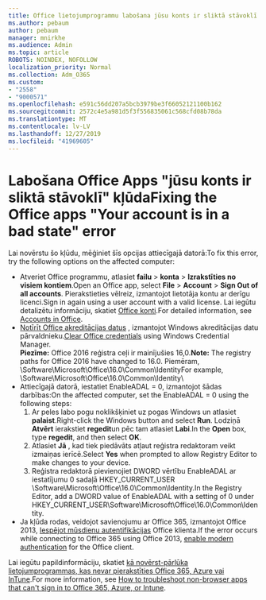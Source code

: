 ```yaml
---
title: Office lietojumprogrammu labošana jūsu konts ir sliktā stāvoklī ziņojums
ms.author: pebaum
author: pebaum
manager: mnirkhe
ms.audience: Admin
ms.topic: article
ROBOTS: NOINDEX, NOFOLLOW
localization_priority: Normal
ms.collection: Adm_O365
ms.custom:
- "2558"
- "9000571"
ms.openlocfilehash: e591c56dd207a5bcb3979be3f66052121100b162
ms.sourcegitcommit: 2572c4e5a981d5f3f556835061c568cfd08b78da
ms.translationtype: MT
ms.contentlocale: lv-LV
ms.lasthandoff: 12/27/2019
ms.locfileid: "41969605"
---
```

# <a name="fixing-the-office-apps-your-account-is-in-a-bad-state-error"></a><span data-ttu-id="70214-102">Labošana Office Apps "jūsu konts ir sliktā stāvoklī" kļūda</span><span class="sxs-lookup"><span data-stu-id="70214-102">Fixing the Office apps "Your account is in a bad state" error</span></span>

<span data-ttu-id="70214-103">Lai novērstu šo kļūdu, mēģiniet šīs opcijas attiecīgajā datorā:</span><span class="sxs-lookup"><span data-stu-id="70214-103">To fix this error, try the following options on the affected computer:</span></span>

- <span data-ttu-id="70214-104">Atveriet Office programmu, atlasiet **failu** > **konta** > **Izrakstīties no visiem kontiem**.</span><span class="sxs-lookup"><span data-stu-id="70214-104">Open an Office app, select **File** > **Account** > **Sign Out of all accounts**.</span></span> <span data-ttu-id="70214-105">Pierakstieties vēlreiz, izmantojot lietotāja kontu ar derīgu licenci.</span><span class="sxs-lookup"><span data-stu-id="70214-105">Sign in again using a user account with a valid license.</span></span> <span data-ttu-id="70214-106">Lai iegūtu detalizētu informāciju, skatiet [Office konti](https://support.office.com/article/accounts-in-office-628ea040-f265-49de-b986-be09c3ebf8a9).</span><span class="sxs-lookup"><span data-stu-id="70214-106">For detailed information, see [Accounts in Office](https://support.office.com/article/accounts-in-office-628ea040-f265-49de-b986-be09c3ebf8a9).</span></span>
- <span data-ttu-id="70214-107">[Notīrīt Office akreditācijas datus](https://docs.microsoft.com/office/troubleshoot/error-messages/another-account-already-signed-in#step-3-clear-cached-credentials-on-the-computer) , izmantojot Windows akreditācijas datu pārvaldnieku.</span><span class="sxs-lookup"><span data-stu-id="70214-107">[Clear Office credentials](https://docs.microsoft.com/office/troubleshoot/error-messages/another-account-already-signed-in#step-3-clear-cached-credentials-on-the-computer) using Windows Credential Manager.</span></span><br>
  <span data-ttu-id="70214-108">**Piezīme:** Office 2016 reģistra ceļi ir mainījušies 16,0.</span><span class="sxs-lookup"><span data-stu-id="70214-108">**Note:** The registry paths for Office 2016 have changed to 16.0.</span></span> <span data-ttu-id="70214-109">Piemēram, \Software\Microsoft\Office\16.0\Common\Identity</span><span class="sxs-lookup"><span data-stu-id="70214-109">For example, \Software\Microsoft\Office\16.0\Common\Identity</span></span>\
- <span data-ttu-id="70214-110">Attiecīgajā datorā, iestatiet EnableADAL = 0, izmantojot šādas darbības:</span><span class="sxs-lookup"><span data-stu-id="70214-110">On the affected computer, set the EnableADAL = 0 using the following steps:</span></span>  
     1. <span data-ttu-id="70214-111">Ar peles labo pogu noklikšķiniet uz pogas Windows un atlasiet **palaist**.</span><span class="sxs-lookup"><span data-stu-id="70214-111">Right-click the Windows button and select **Run**.</span></span> <span data-ttu-id="70214-112">Lodziņā **Atvērt** ierakstiet **regedit**un pēc tam atlasiet **Labi**.</span><span class="sxs-lookup"><span data-stu-id="70214-112">In the **Open** box, type **regedit**, and then select **OK**.</span></span>
     2. <span data-ttu-id="70214-113">Atlasiet **Jā** , kad tiek piedāvāts atļaut reģistra redaktoram veikt izmaiņas ierīcē.</span><span class="sxs-lookup"><span data-stu-id="70214-113">Select **Yes** when prompted to allow Registry Editor to make changes to your device.</span></span>
    3. <span data-ttu-id="70214-114">Reģistra redaktorā pievienojiet DWORD vērtību EnableADAL ar iestatījumu 0 sadaļā HKEY_CURRENT_USER \Software\Microsoft\Office\16.0\Common\Identity.</span><span class="sxs-lookup"><span data-stu-id="70214-114">In the Registry Editor, add a DWORD value of EnableADAL with a setting of 0 under HKEY_CURRENT_USER\Software\Microsoft\Office\16.0\Common\Identity.</span></span>
- <span data-ttu-id="70214-115">Ja kļūda rodas, veidojot savienojumu ar Office 365, izmantojot Office 2013, [Iespējot mūsdienu autentifikācijas](https://docs.microsoft.com/office365/admin/security-and-compliance/enable-modern-authentication) Office klienta.</span><span class="sxs-lookup"><span data-stu-id="70214-115">If the error occurs while connecting to Office 365 using Office 2013, [enable modern authentication](https://docs.microsoft.com/office365/admin/security-and-compliance/enable-modern-authentication) for the Office client.</span></span>

<span data-ttu-id="70214-116">Lai iegūtu papildinformāciju, skatiet [kā novērst-pārlūka lietojumprogrammas, kas nevar pierakstīties Office 365, Azure vai InTune](https://support.office.com/article/how-to-troubleshoot-non-browser-apps-that-can-t-sign-in-to-office-365-azure-or-intune-3ba1b268-66f6-462c-b0e5-070f5c2603c1).</span><span class="sxs-lookup"><span data-stu-id="70214-116">For more information, see [How to troubleshoot non-browser apps that can't sign in to Office 365, Azure, or Intune](https://support.office.com/article/how-to-troubleshoot-non-browser-apps-that-can-t-sign-in-to-office-365-azure-or-intune-3ba1b268-66f6-462c-b0e5-070f5c2603c1).</span></span>

